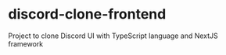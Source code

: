 # discord-clone-frontend
Project to clone Discord UI with TypeScript language and NextJS framework

